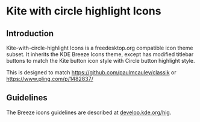 # Kite with circle highlight Icons

## Introduction

Kite-with-circle-highlight Icons is a freedesktop.org compatible icon theme subset. It inherits the KDE Breeze Icons theme, except has modified titlebar buttons to match the Kite button icon style with Circle button highlight style.

This is designed to match https://github.com/paulmcauley/classik or https://www.pling.com/p/1482837/

## Guidelines

The Breeze icons guidelines are described at [develop.kde.org/hig](https://develop.kde.org/hig).
